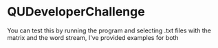 # QUDeveloperChallenge
You can test this by running the program and selecting .txt files with the matrix and the word stream, I've provided examples for both